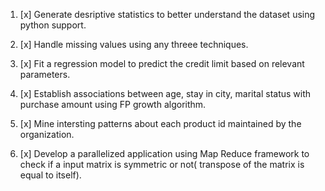 1. [x]  Generate desriptive statistics to better understand the dataset using python support.

2. [x] Handle missing values using any threee techniques.

3. [x] Fit a regression model to predict the credit limit based on relevant parameters.		

4. [x] Establish associations between age, stay in city, marital status with purchase amount using FP growth algorithm.

5. [x] Mine intersting patterns about each product id maintained by the organization.

6. [x] Develop a parallelized application using Map Reduce framework to check if a input matrix is symmetric 		or not( transpose of the matrix is equal to itself).


